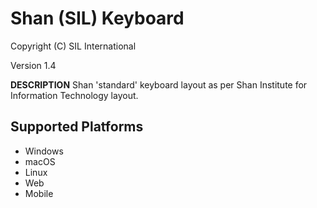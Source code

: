 Shan (SIL) Keyboard
=====================

Copyright (C) SIL International

Version 1.4

__DESCRIPTION__
Shan 'standard' keyboard layout as per Shan Institute for Information Technology layout.


Supported Platforms
-------------------
 * Windows
 * macOS
 * Linux
 * Web
 * Mobile
